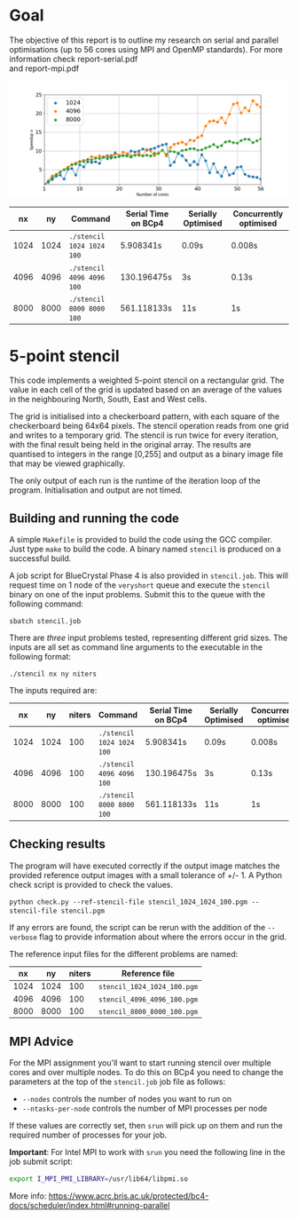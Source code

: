 # Goal

The objective of this report is to outline my research on serial and parallel optimisations
(up to 56 cores using MPI and OpenMP standards). For more information check report-serial.pdf  
and report-mpi.pdf

![Ouput image](procs.png "Speedup per core")

| nx   | ny   | Command                   | Serial Time on BCp4 | Serially Optimised  | Concurrently optimised |
| ---- | ---- | ------------------------- | ------------------- | ------------------- | ---------------------- |
| 1024 | 1024 | `./stencil 1024 1024 100` |           5.908341s |               0.09s |                 0.008s |
| 4096 | 4096 | `./stencil 4096 4096 100` |         130.196475s |                  3s |                  0.13s |
| 8000 | 8000 | `./stencil 8000 8000 100` |         561.118133s |                 11s |                     1s |

# 5-point stencil

This code implements a weighted 5-point stencil on a rectangular grid.  The
value in each cell of the grid is updated based on an average of the values in
the neighbouring North, South, East and West cells.

The grid is initialised into a checkerboard pattern, with each square of the
checkerboard being 64x64 pixels. The stencil operation reads from one grid and
writes to a temporary grid.  The stencil is run twice for every iteration, with
the final result being held in the original array.  The results are quantised to
integers in the range [0,255] and output as a binary image file that may be
viewed graphically.

The only output of each run is the runtime of the iteration loop of the program.
Initialisation and output are not timed.

## Building and running the code

A simple `Makefile` is provided to build the code using the GCC compiler.  Just
type `make` to build the code.  A binary named `stencil` is produced on a
successful build.

A job script for BlueCrystal Phase 4 is also provided in `stencil.job`.  This
will request time on 1 node of the `veryshort` queue and execute the `stencil`
binary on one of the input problems.  Submit this to the queue with the
following command:

    sbatch stencil.job

There are *three* input problems tested, representing different grid sizes.  The
inputs are all set as command line arguments to the executable in the following
format:

    ./stencil nx ny niters

The inputs required are:

| nx   | ny   | niters | Command                   | Serial Time on BCp4 | Serially Optimised  | Concurrently optimised |
| ---- | ---- | ------ | ------------------------- | ------------------- | ------------------- | ---------------------- |
| 1024 | 1024 | 100    | `./stencil 1024 1024 100` |           5.908341s |               0.09s |                 0.008s |
| 4096 | 4096 | 100    | `./stencil 4096 4096 100` |         130.196475s |                  3s |                  0.13s |
| 8000 | 8000 | 100    | `./stencil 8000 8000 100` |         561.118133s |                 11s |                     1s |

## Checking results

The program will have executed correctly if the output image matches the
provided reference output images with a small tolerance of +/- 1.  A Python
check script is provided to check the values. 

    python check.py --ref-stencil-file stencil_1024_1024_100.pgm --stencil-file stencil.pgm

If any errors are found, the script can be rerun with the addition of the
`--verbose` flag to provide information about where the errors occur in the
grid.

The reference input files for the different problems are named:

| nx   | ny   | niters | Reference file              |
| ---- | ---- | ------ | --------------------------- |
| 1024 | 1024 | 100    | `stencil_1024_1024_100.pgm` |
| 4096 | 4096 | 100    | `stencil_4096_4096_100.pgm` |
| 8000 | 8000 | 100    | `stencil_8000_8000_100.pgm` |

## MPI Advice

For the MPI assignment you'll want to start running stencil over multiple cores
and over multiple nodes. To do this on BCp4 you need to change the parameters
at the top of the `stencil.job` job file as follows:

* `--nodes` controls the number of nodes you want to run on
* `--ntasks-per-node` controls the number of MPI processes per node

If these values are correctly set, then `srun` will pick up on them and run the
required number of processes for your job.

**Important**: For Intel MPI to work with `srun` you need the following line in the job submit script:

```bash
export I_MPI_PMI_LIBRARY=/usr/lib64/libpmi.so
```

More info: 
<https://www.acrc.bris.ac.uk/protected/bc4-docs/scheduler/index.html#running-parallel>

